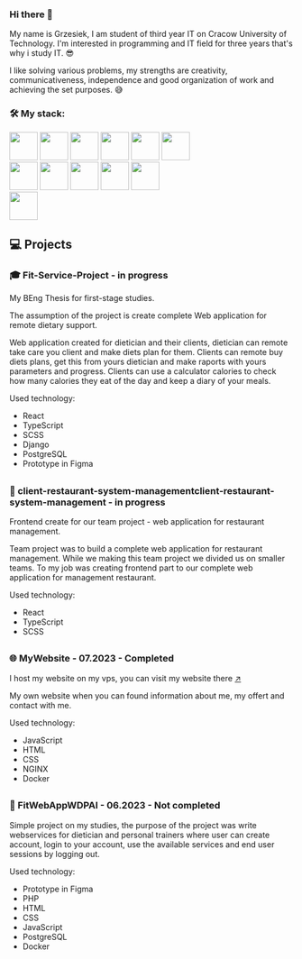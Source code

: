 ### Hi there 👋

My name is Grzesiek, I am student of third year IT on Cracow University of Technology. I'm interested in programming and IT field for three years that's why i study IT. 😎

I like solving various problems, my strengths are creativity, communicativeness, independence and good organization of work and achieving the set purposes. 😅

### 🛠 My stack: 
<img src="https://github.com/grzesiek999/grzesiek999/assets/43814123/84356648-58a9-45fa-85c5-aab98272adea" width=50 height=50>
<img src="https://github.com/grzesiek999/grzesiek999/assets/43814123/6b4cfb68-87d9-47e7-9919-eca74fb8c7c2" width=50 height=50>
<img src="https://github.com/grzesiek999/grzesiek999/assets/43814123/07a69ba0-261a-48f2-9cb8-8d59dbf9daf3" width=50 height=50>
<img src="https://github.com/grzesiek999/grzesiek999/assets/43814123/b7bb973d-c8da-4a04-a8c3-b22b85c1828c" width=50 height=50>
<img src="https://github.com/grzesiek999/grzesiek999/assets/43814123/a383905c-dab3-43be-a7be-4427001b9978" width=50 height=50>
<img src="https://github.com/grzesiek999/grzesiek999/assets/43814123/4269f958-c572-4a43-b4b2-eb8afd23fb5e" width=50 height=50>
<br />
<img src="https://github.com/grzesiek999/grzesiek999/assets/43814123/f3f6f431-9781-413f-be31-5410210d2a58" width=50 height=50>
<img src="https://github.com/grzesiek999/grzesiek999/assets/43814123/286853da-8fdd-4bb1-816a-4a74ae02846a" width=50 height=50>
<img src="https://github.com/grzesiek999/grzesiek999/assets/43814123/e8011f38-2e50-457e-a1c6-dc547ca71ff4" width=50 height=50>
<img src="https://github.com/grzesiek999/grzesiek999/assets/43814123/f2292af9-1408-4349-b377-c9855b8e903b" width=50 height=50>
<img src="https://github.com/grzesiek999/grzesiek999/assets/43814123/20095041-70a9-485a-8752-b59b25e00f10" width=50 height=50>
<br />
<img src="https://github.com/grzesiek999/grzesiek999/assets/43814123/11eb1aac-04c5-4eea-9edc-a88176c23f75" width=50 height=50>




<br />

## 💻 Projects

### 🎓 Fit-Service-Project - in progress
My BEng Thesis for first-stage studies.

The assumption of the project is create complete Web application for remote dietary support.

Web application created for dietician and their clients, dietician can remote take care you client and make diets plan for them. 
Clients can remote buy diets plans, get this from yours dietician and make raports with yours parameters and progress. 
Clients can use a calculator calories to check how many calories they eat of the day and keep a diary of your meals.

Used technology:
<ul>
  <li>React</li>
  <li>TypeScript</li>
  <li>SCSS</li>
  <li>Django</li>
  <li>PostgreSQL</li>
  <li>Prototype in Figma</li>
</ul>

##

### 👷 client-restaurant-system-managementclient-restaurant-system-management - in progress
Frontend create for our team project - web application for restaurant management.

Team project was to build a complete web application for restaurant management.
While we making this team project we divided us on smaller teams. 
To my job was creating frontend part to our complete web application for management restaurant.

Used technology:
<ul>
  <li>React</li>
  <li>TypeScript</li>
  <li>SCSS</li>
</ul>

##

### 🌐 MyWebsite - 07.2023 - Completed
I host my website on my vps, you can visit my website there <a href="http://grzegorzpasich.pl/">↗</a>

My own website when you can found information about me, my offert and contact with me.

Used technology:
<ul>
  <li>JavaScript</li>
  <li>HTML</li>
  <li>CSS</li>
  <li>NGINX</li>
  <li>Docker</li>
</ul>

##

### 🍎 FitWebAppWDPAI - 06.2023 - Not completed
Simple project on my studies, the purpose of the project was write webservices for dietician and personal trainers where user can create account, login to your account, use the available services and end user sessions by logging out.

Used technology:
<ul>
  <li>Prototype in Figma</li>
  <li>PHP</li>
  <li>HTML</li>
  <li>CSS</li>
  <li>JavaScript</li>
  <li>PostgreSQL</li>
  <li>Docker</li>
</ul>
